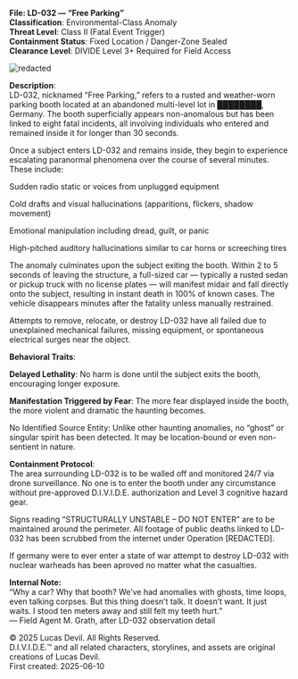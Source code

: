 **File: LD-032 — “Free Parking”**  
**Classification**: Environmental-Class Anomaly  
**Threat Level**: Class II (Fatal Event Trigger)  
**Containment Status**: Fixed Location / Danger-Zone Sealed  
**Clearance Level**: DIVIDE Level 3+ Required for Field Access  



![redacted](https://pbs.twimg.com/media/GtHDKQJW0AABbO0?format=jpg&name=large)




**Description**:  
LD-032, nicknamed “Free Parking,” refers to a rusted and weather-worn parking booth located at an abandoned multi-level lot in ████████, Germany. The booth superficially appears non-anomalous but has been linked to eight fatal incidents, all involving individuals who entered and remained inside it for longer than 30 seconds.  

Once a subject enters LD-032 and remains inside, they begin to experience escalating paranormal phenomena over the course of several minutes. These include:  

Sudden radio static or voices from unplugged equipment  

Cold drafts and visual hallucinations (apparitions, flickers, shadow movement)  

Emotional manipulation including dread, guilt, or panic  

High-pitched auditory hallucinations similar to car horns or screeching tires  

The anomaly culminates upon the subject exiting the booth. Within 2 to 5 seconds of leaving the structure, a full-sized car — typically a rusted sedan or pickup truck with no license plates — will manifest midair and fall directly onto the subject, resulting in instant death in 100% of known cases. The vehicle disappears minutes after the fatality unless manually restrained.  

Attempts to remove, relocate, or destroy LD-032 have all failed due to unexplained mechanical failures, missing equipment, or spontaneous electrical surges near the object.  

**Behavioral Traits**:  

**Delayed Lethality**: No harm is done until the subject exits the booth, encouraging longer exposure.  

**Manifestation Triggered by Fear**: The more fear displayed inside the booth, the more violent and dramatic the haunting becomes.  

No Identified Source Entity: Unlike other haunting anomalies, no “ghost” or singular spirit has been detected. It may be location-bound or even non-sentient in nature.  

**Containment Protocol**:  
The area surrounding LD-032 is to be walled off and monitored 24/7 via drone surveillance. No one is to enter the booth under any circumstance without pre-approved D.I.V.I.D.E. authorization and Level 3 cognitive hazard gear.  

Signs reading “STRUCTURALLY UNSTABLE – DO NOT ENTER” are to be maintained around the perimeter. All footage of public deaths linked to LD-032 has been scrubbed from the internet under Operation [REDACTED].  

If germany were to ever enter a state of war attempt to destroy LD-032 with nuclear warheads has been aproved no matter what the casualties.

**Internal Note:**  
“Why a car? Why that booth? We’ve had anomalies with ghosts, time loops, even talking corpses. But this thing doesn’t talk. It doesn’t want. It just waits. I stood ten meters away and still felt my teeth hurt.”  
— Field Agent M. Grath, after LD-032 observation detail  





© 2025 Lucas Devil. All Rights Reserved.  
D.I.V.I.D.E.™ and all related characters, storylines, and assets are original creations of Lucas Devil.  
First created: 2025-06-10  
